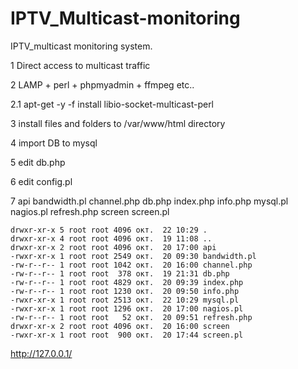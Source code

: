 # IPTV_Multicast-monitoring

IPTV_multicast monitoring system.

1 Direct access to multicast traffic 

2 LAMP + perl + phpmyadmin + ffmpeg etc..

2.1 apt-get -y -f install libio-socket-multicast-perl

3 install files and folders to  /var/www/html directory

4 import DB to mysql 

5 edit db.php

6 edit config.pl

7 api bandwidth.pl  channel.php  db.php  index.php  info.php  mysql.pl  nagios.pl  refresh.php  screen  screen.pl



```shell
drwxr-xr-x 5 root root 4096 окт.  22 10:29 .
drwxr-xr-x 4 root root 4096 окт.  19 11:08 ..
drwxr-xr-x 2 root root 4096 окт.  20 17:00 api
-rwxr-xr-x 1 root root 2549 окт.  20 09:30 bandwidth.pl
-rw-r--r-- 1 root root 1042 окт.  20 16:00 channel.php
-rw-r--r-- 1 root root  378 окт.  19 21:31 db.php
-rw-r--r-- 1 root root 4829 окт.  20 09:39 index.php
-rw-r--r-- 1 root root 1230 окт.  20 09:50 info.php
-rwxr-xr-x 1 root root 2513 окт.  22 10:29 mysql.pl
-rwxr-xr-x 1 root root 1296 окт.  20 17:00 nagios.pl
-rw-r--r-- 1 root root   52 окт.  20 09:51 refresh.php
drwxr-xr-x 2 root root 4096 окт.  20 16:00 screen
-rwxr-xr-x 1 root root  900 окт.  20 17:44 screen.pl
 ```
 
 http://127.0.0.1/
